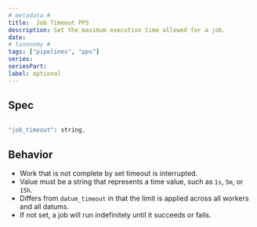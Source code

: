 ```yaml
---
# metadata # 
title:  Job Timeout PPS
description: Set the maximum execution time allowed for a job.
date: 
# taxonomy #
tags: ["pipelines", "pps"]
series:
seriesPart:
label: optional
---
```


## Spec 

```s

"job_timeout": string,

```

## Behavior 

- Work that is not complete by set timeout is interrupted.
- Value must be a string that represents a time value, such as `1s`, `5m`, or `15h`. 
- Differs from `datum_timeout` in that the limit is applied across all workers and all datums. 
- If not set, a job will run indefinitely until it succeeds or fails.



